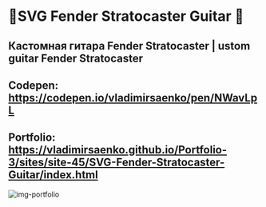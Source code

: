 # 🎸SVG Fender Stratocaster Guitar 🎸

## Кастомная гитара Fender Stratocaster | ustom guitar Fender Stratocaster

## Codepen: https://codepen.io/vladimirsaenko/pen/NWavLpL

## Portfolio: https://vladimirsaenko.github.io/Portfolio-3/sites/site-45/SVG-Fender-Stratocaster-Guitar/index.html

![img-portfolio](https://user-images.githubusercontent.com/56477695/152647259-f67b764b-d207-4370-bce4-90b6db9453bc.jpg)
